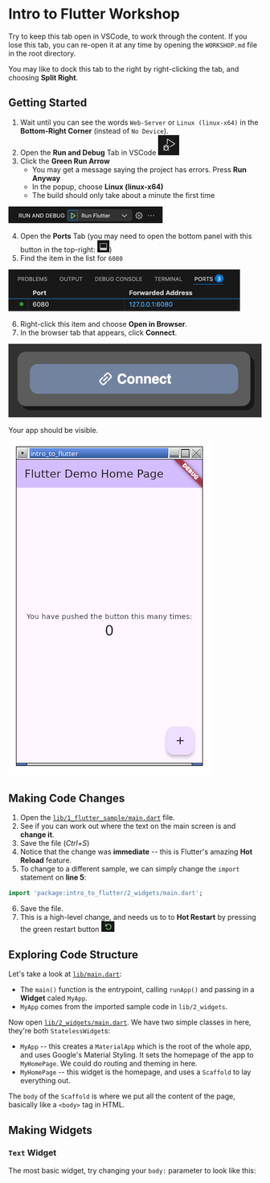 # Intro to Flutter Workshop
Try to keep this tab open in VSCode, to work through the content. If you lose this tab, you can re-open it at any time by opening the `WORKSHOP.md` file in the root directory.

You may like to dock this tab to the right by right-clicking the tab, and choosing **Split Right**.

## Getting Started
1. Wait until you can see the words `Web-Server` or `Linux (linux-x64)` in the **Bottom-Right Corner** (instead of `No Device`).
2. Open the **Run and Debug** Tab in VSCode ![Run and Debug Tab](.workshop_images/build_and_debug.png)
3. Click the **Green Run Arrow** 
    - You may get a message saying the project has errors. Press **Run Anyway**
    - In the popup, choose **Linux (linux-x64)**
    - The build should only take about a minute the first time
    
![Green Arrow](.workshop_images/green_arrow.png)

4. Open the **Ports** Tab (you may need to open the bottom panel with this button in the top-right: ![Bottom Panel](.workshop_images/bottom_panel.png))
5. Find the item in the list for `6080`

![Ports Tab](.workshop_images/ports_tab.png)

6. Right-click this item and choose **Open in Browser**.
7. In the browser tab that appears, click **Connect**.

![Connect](.workshop_images/connect_vnc.png)

Your app should be visible.

![Flutter Sample](.workshop_images/flutter_sample.png)

## Making Code Changes
1. Open the [`lib/1_flutter_sample/main.dart`](lib/1_flutter_sample/main.dart) file.
2. See if you can work out where the text on the main screen is and **change it**.
3. Save the file (*Ctrl+S*)
4. Notice that the change was **immediate** -- this is Flutter's amazing **Hot Reload** feature.
5. To change to a different sample, we can simply change the `import` statement on **line 5**:
```dart
import 'package:intro_to_flutter/2_widgets/main.dart';
```
6. Save the file.
7. This is a high-level change, and needs us to to **Hot Restart** by pressing the green restart button ![Restart](.workshop_images/restart.png)

## Exploring Code Structure
Let's take a look at [`lib/main.dart`](lib/main.dart):
- The `main()` function is the entrypoint, calling `runApp()` and passing in a **Widget** caled `MyApp`.
- `MyApp` comes from the imported sample code in `lib/2_widgets`.

Now open [`lib/2_widgets/main.dart`](lib/2_widgets/main.dart). We have two simple classes in here, they're both `StatelessWidget`s:
- `MyApp` -- this creates a `MaterialApp` which is the root of the whole app, and uses Google's Material Styling. It sets the homepage of the app to `MyHomePage`. We could do routing and theming in here.
- `MyHomePage` -- this widget is the homepage, and uses a `Scaffold` to lay everything out.

The `body` of the `Scaffold` is where we put all the content of the page, basically like a `<body>` tag in HTML.

## Making Widgets
### `Text` Widget
The most basic widget, try changing your `body:` parameter to look like this: 